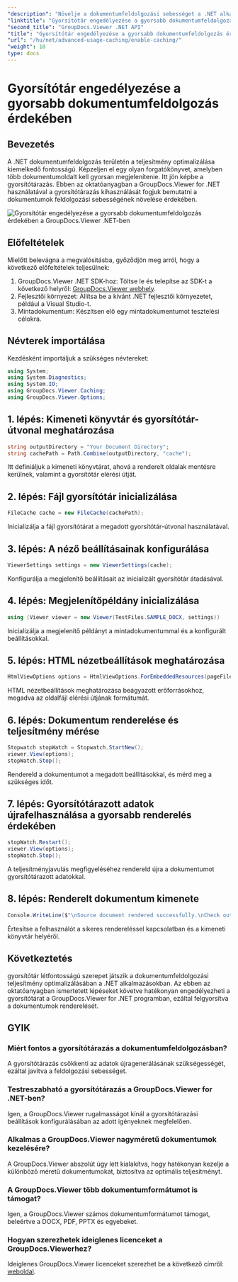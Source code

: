 ```yaml
---
"description": "Növelje a dokumentumfeldolgozási sebességet a .NET alkalmazásokban a GroupDocs.Viewer segítségével a gyorsítótár kihasználásával. Optimalizálja a teljesítményt könnyedén."
"linktitle": "Gyorsítótár engedélyezése a gyorsabb dokumentumfeldolgozás érdekében"
"second_title": "GroupDocs.Viewer .NET API"
"title": "Gyorsítótár engedélyezése a gyorsabb dokumentumfeldolgozás érdekében"
"url": "/hu/net/advanced-usage-caching/enable-caching/"
"weight": 10
type: docs
---
```

# Gyorsítótár engedélyezése a gyorsabb dokumentumfeldolgozás érdekében

## Bevezetés
A .NET dokumentumfeldolgozás területén a teljesítmény optimalizálása kiemelkedő fontosságú. Képzeljen el egy olyan forgatókönyvet, amelyben több dokumentumoldalt kell gyorsan megjelenítenie. Itt jön képbe a gyorsítótárazás. Ebben az oktatóanyagban a GroupDocs.Viewer for .NET használatával a gyorsítótárazás kihasználását fogjuk bemutatni a dokumentumok feldolgozási sebességének növelése érdekében.

![Gyorsítótár engedélyezése a gyorsabb dokumentumfeldolgozás érdekében a GroupDocs.Viewer .NET-ben](/viewer/advanced-usage/enable-caching-faster-document-processing-img.png)

## Előfeltételek
Mielőtt belevágna a megvalósításba, győződjön meg arról, hogy a következő előfeltételek teljesülnek:
1. GroupDocs.Viewer .NET SDK-hoz: Töltse le és telepítse az SDK-t a következő helyről: [GroupDocs.Viewer webhely](https://releases.groupdocs.com/viewer/net/).
2. Fejlesztői környezet: Állítsa be a kívánt .NET fejlesztői környezetet, például a Visual Studio-t.
3. Mintadokumentum: Készítsen elő egy mintadokumentumot tesztelési célokra.

## Névterek importálása
Kezdésként importáljuk a szükséges névtereket:
```csharp
using System;
using System.Diagnostics;
using System.IO;
using GroupDocs.Viewer.Caching;
using GroupDocs.Viewer.Options;
```

## 1. lépés: Kimeneti könyvtár és gyorsítótár-útvonal meghatározása
```csharp
string outputDirectory = "Your Document Directory";
string cachePath = Path.Combine(outputDirectory, "cache");
```
Itt definiáljuk a kimeneti könyvtárat, ahová a renderelt oldalak mentésre kerülnek, valamint a gyorsítótár elérési útját.
## 2. lépés: Fájl gyorsítótár inicializálása
```csharp
FileCache cache = new FileCache(cachePath);
```
Inicializálja a fájl gyorsítótárat a megadott gyorsítótár-útvonal használatával.
## 3. lépés: A néző beállításainak konfigurálása
```csharp
ViewerSettings settings = new ViewerSettings(cache);
```
Konfigurálja a megjelenítő beállításait az inicializált gyorsítótár átadásával.
## 4. lépés: Megjelenítőpéldány inicializálása
```csharp
using (Viewer viewer = new Viewer(TestFiles.SAMPLE_DOCX, settings))
```
Inicializálja a megjelenítő példányt a mintadokumentummal és a konfigurált beállításokkal.
## 5. lépés: HTML nézetbeállítások meghatározása
```csharp
HtmlViewOptions options = HtmlViewOptions.ForEmbeddedResources(pageFilePathFormat);
```
HTML nézetbeállítások meghatározása beágyazott erőforrásokhoz, megadva az oldalfájl elérési útjának formátumát.
## 6. lépés: Dokumentum renderelése és teljesítmény mérése
```csharp
Stopwatch stopWatch = Stopwatch.StartNew();
viewer.View(options);
stopWatch.Stop();
```
Rendereld a dokumentumot a megadott beállításokkal, és mérd meg a szükséges időt.
## 7. lépés: Gyorsítótárazott adatok újrafelhasználása a gyorsabb renderelés érdekében
```csharp
stopWatch.Restart();
viewer.View(options);
stopWatch.Stop();
```
A teljesítményjavulás megfigyeléséhez rendereld újra a dokumentumot gyorsítótárazott adatokkal.
## 8. lépés: Renderelt dokumentum kimenete
```csharp
Console.WriteLine($"\nSource document rendered successfully.\nCheck output in {outputDirectory}.");
```
Értesítse a felhasználót a sikeres rendereléssel kapcsolatban és a kimeneti könyvtár helyéről.

## Következtetés
gyorsítótár létfontosságú szerepet játszik a dokumentumfeldolgozási teljesítmény optimalizálásában a .NET alkalmazásokban. Az ebben az oktatóanyagban ismertetett lépéseket követve hatékonyan engedélyezheti a gyorsítótárat a GroupDocs.Viewer for .NET programban, ezáltal felgyorsítva a dokumentumok renderelését.
## GYIK
### Miért fontos a gyorsítótárazás a dokumentumfeldolgozásban?
A gyorsítótárazás csökkenti az adatok újragenerálásának szükségességét, ezáltal javítva a feldolgozási sebességet.
### Testreszabható a gyorsítótárazás a GroupDocs.Viewer for .NET-ben?
Igen, a GroupDocs.Viewer rugalmasságot kínál a gyorsítótárazási beállítások konfigurálásában az adott igényeknek megfelelően.
### Alkalmas a GroupDocs.Viewer nagyméretű dokumentumok kezelésére?
A GroupDocs.Viewer abszolút úgy lett kialakítva, hogy hatékonyan kezelje a különböző méretű dokumentumokat, biztosítva az optimális teljesítményt.
### A GroupDocs.Viewer több dokumentumformátumot is támogat?
Igen, a GroupDocs.Viewer számos dokumentumformátumot támogat, beleértve a DOCX, PDF, PPTX és egyebeket.
### Hogyan szerezhetek ideiglenes licenceket a GroupDocs.Viewerhez?
Ideiglenes GroupDocs.Viewer licenceket szerezhet be a következő címről: [weboldal](https://purchase.groupdocs.com/temporary-license/).